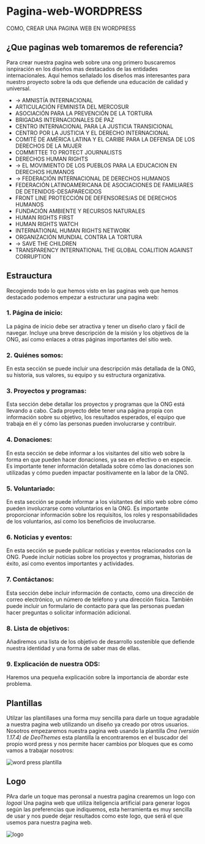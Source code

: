 # Pagina-web-WORDPRESS
COMO, CREAR UNA PAGINA WEB EN WORDPRESS

## ¿Que paginas web tomaremos de referencia?

Para crear nuestra pagina web sobre una ong primero buscaremos isnpiración en los diseños mas destacados de las entidades internacionales.
Aquí hemos señalado los diseños mas interesantes para nuestro proyecto sobre la ods que defiende una educación de calidad y universal.

- -> AMNISTÍA INTERNACIONAL
-   ARTICULACIÓN FEMINISTA DEL MERCOSUR
-   ASOCIACIÓN PARA LA PREVENCIÓN DE LA TORTURA
-   BRIGADAS INTERNACIONALES DE PAZ
-   CENTRO INTERNACIONAL PARA LA JUSTICIA TRANSICIONAL
-   CENTRO POR LA JUSTICIA Y EL DERECHO INTERNACIONAL
-   COMITÉ DE AMÉRICA LATINA Y EL CARIBE PARA LA DEFENSA DE LOS DERECHOS DE LA MUJER
-   COMMITTEE TO PROTECT JOURNALISTS
-   DERECHOS HUMAN RIGHTS
- -> EL MOVIMIENTO DE LOS PUEBLOS PARA LA EDUCACION EN DERECHOS HUMANOS
- -> FEDERACIÓN INTERNACIONAL DE DERECHOS HUMANOS
-   FEDERACIÓN LATINOAMERICANA DE ASOCIACIONES DE FAMILIARES DE DETENIDOS-DESAPARECIDOS
-   FRONT LINE PROTECCIÓN DE DEFENSORES/AS DE DERECHOS HUMANOS
-   FUNDACIÓN AMBIENTE Y RECURSOS NATURALES
-   HUMAN RIGHTS FIRST
-   HUMAN RIGHTS WATCH
-   INTERNATIONAL HUMAN RIGHTS NETWORK
-   ORGANIZACIÓN MUNDIAL CONTRA LA TORTURA
- -> SAVE THE CHILDREN
-   TRANSPARENCY INTERNATIONAL THE GLOBAL COALITION AGAINST CORRUPTION
    
## Estrauctura

Recogiendo todo lo que hemos visto en las paginas web que hemos destacado podemos empezar a estructurar una pagina web:

### 1.     Página de inicio:

 La página de inicio debe ser atractiva y tener un diseño claro y fácil de navegar. Incluye una breve descripción de la misión y los objetivos de la ONG, así como enlaces a otras páginas importantes del sitio web.

### 2.   Quiénes somos:

  En esta sección se puede incluir una descripción más detallada de la ONG, su historia, sus valores, su equipo y su estructura organizativa.

### 3. Proyectos y programas:

  Esta sección debe detallar los proyectos y programas que la ONG está llevando a cabo. Cada proyecto debe tener una página propia con información sobre su objetivo, los resultados esperados, el equipo que trabaja en él y cómo las personas pueden involucrarse y contribuir.

### 4.  Donaciones:

  En esta sección se debe informar a los visitantes del sitio web sobre la forma en que pueden hacer donaciones, ya sea en efectivo o en especie. Es importante tener información detallada sobre cómo las donaciones son utilizadas y cómo pueden impactar positivamente en la labor de la ONG.

### 5.  Voluntariado:

  En esta sección se puede informar a los visitantes del sitio web sobre cómo pueden involucrarse como voluntarios en la ONG. Es importante proporcionar información sobre los requisitos, los roles y responsabilidades de los voluntarios, así como los beneficios de involucrarse.

### 6.  Noticias y eventos:

  En esta sección se puede publicar noticias y eventos relacionados con la ONG. Puede incluir noticias sobre los proyectos y programas, historias de éxito, así como eventos importantes y actividades.

### 7.  Contáctanos:

  Esta sección debe incluir información de contacto, como una dirección de correo electrónico, un número de teléfono y una dirección física. También puede incluir un formulario de contacto para que las personas puedan hacer preguntas o solicitar información adicional.

### 8. Lista de objetivos:

  Añadiremos una lista de los objetivo de desarrollo sostenible que defiende nuestra identidad y una forma de saber mas de ellas.
    
### 9. Explicación de nuestra ODS:

  Haremos una pequeña explicación sobre la importancia de abordar este problema.
  
  ## Plantillas
  
  Utilzar las plantillases una forma muy sencilla para darle un toque agradable a nuestra pagina web utilizando un diseño ya creado por otros usuarios. Nosotros empezaremos nuestra pagina web usando la plantilla *Ona (versión 1.17.4) de DeoThemes* esta plantilla la encontraremos en  el buscador del propio word press y nos permite hacer cambios por bloques que es como vamos a trabajar nosotros:
  
  ![word press plantilla](https://user-images.githubusercontent.com/122264680/234847656-cc7a3455-99ff-40ea-bd95-92a94e230f62.png)
  
  ## Logo
  
   PAra darle un toque mas peronsal a nuestra pagina crearemos un logo con *logoai* Una pagina web que utiliza iteligencia artificial para generar logos según las preferencias que indiquemos, esta herramienta es muy sencilla de usar y nos puede dejar resultados como este logo, que será el que usemos para nuestra pagina web.
   
   ![logo](https://user-images.githubusercontent.com/122264680/235069967-4514918d-751f-420b-b34c-8f39aa4edef2.png)

   
  
